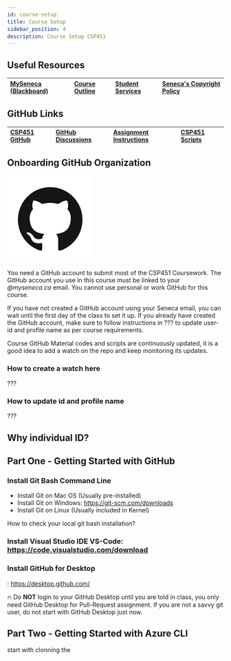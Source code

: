 ```yaml
---
id: course-setup
title: Course Setup
sidebar_position: 4
description: Course Setup CSP451
---
```


## Useful Resources

| [MySeneca (Blackboard)](https://my.senecacollege.ca/) | [Course Outline](https://apps.senecapolytechnic.ca/ssos/findOutline.do?termCode=08424&subjectCode=CSP451&schoolCode=ITAS) | [Student Services](https://www.senecapolytechnic.ca/about/policies/academics-and-student-services.html) | [Seneca's Copyright Policy](https://www.senecapolytechnic.ca/about/policies/copyright-policy.html) |
| :--- | :--- | :--- | :--- |

## GitHub Links

| [CSP451 GitHub](https://github.com/CSP451) | [GitHub Discussions](https://github.com/orgs/CSP451/discussions) | [Assignment Instructions](https://github.com/CSP451/CSP451-ComputerSystemsProject) | [CSP451 Scripts](https://github.com/CSP451/CSP451-Scripts) |
| :--- | :--- | :--- | :--- |

## Onboarding GitHub Organization

![github-organization](/img/about/github_icon.png)

You need a GitHub account to submit most of the CSP451 Coursework. The GitHub account you use in this course must be linked to your _@myseneca.ca_ email. You cannot use personal or work GitHub for this course.

If you have not created a GitHub account using your Seneca email, you can wait until the first day of the class to set it up. If you already have created the GitHub account, make sure to follow instructions in ??? to update user-id and profile name as per course requirements.

Course GitHub Material codes and scripts are continuously updated, it is a good idea to add a watch on the repo and keep monitoring its updates.

### How to create a watch here

???

### How to update id and profile name

???

## Why individual ID?

## Part One - Getting Started with GitHub

### Install Git Bash Command Line​

- Install Git on Mac OS (Usually pre-installed)​
- Install Git on Windows: https://git-scm.com/downloads​
- Install Git on Linux (Usually included in Kernel)​

How to check your local git bash installation?


### Install Visual Studio IDE VS-Code: https://code.visualstudio.com/download​


### Install GitHub for Desktop

: https://desktop.github.com/​

🔥 Do **NOT** login to your GitHub Desktop until you are told in class, you only need GitHub Desktop for Pull-Request assignment. If you are not a savvy git user, do not start with GitHub Desktop just now.


## Part Two - Getting Started with Azure CLI

start with clonning the 